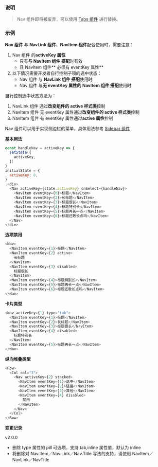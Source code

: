 ### 说明

> Nav 组件即将被废弃，可以使用 [Tabs 组件](#/Navigation/Tabs) 进行替换。

### 示例

**Nav 组件** 与 **NavLink 组件**、**NavItem 组件**配合使用时，需要注意：

1. Nav 组件 的**activeKey 属性**
   - 只有**与 NavItem 组件 搭配**时有效
   - 且 NavItem 组件** 必须有 eventKey 属性**
2. 以下情况需要开发者自行控制子项的选中状态：
   - Nav 组件 与 **NavLink 组件 搭配**使用时
   - Nav 组件 与**无 eventKey 属性的 NavItem 组件 搭配**使用时

自行控制选中状态方法为：

1. NavLink 组件 通过**改变组件的 active 样式类**控制
2. NavItem 组件 无 eventKey 属性通过**改变组件的 active 样式类**控制
3. NavItem 组件 有 eventKey 属性通过**active 属性**控制

Nav 组件可以用于实现侧边栏的菜单，具体用法参考 [Sidebar 组件](#/Navigation/Sidebar)

**基本用法**

```js
const handleNav = activeKey => {
  setState({
    activeKey,
  })
}
initialState = {
  activeKey: 0,
}
;<div>
  <Nav activeKey={state.activeKey} onSelect={handleNav}>
    <NavItem eventKey={0}>标题</NavItem>
    <NavItem eventKey={2}>长标题</NavItem>
    <NavItem eventKey={3}>标题很长</NavItem>
    <NavItem eventKey={4}>标题特别长</NavItem>
    <NavItem eventKey={5}>标题再长一点</NavItem>
    <NavItem eventKey={6}>标题还敢长点吗</NavItem>
  </Nav>
</div>
```

**选项禁用**

```js
<Nav>
  <NavItem eventKey={1}>标题</NavItem>
  <NavItem eventKey={2} active>
    长标题
  </NavItem>
  <NavItem eventKey={3} disabled>
    标题很长
  </NavItem>
  <NavItem eventKey={4}>标题特别长</NavItem>
  <NavItem eventKey={5}>标题再长一点</NavItem>
  <NavItem eventKey={6}>标题还敢长点吗</NavItem>
</Nav>
```

**卡片类型**

```js
<Nav activeKey={1} type="tab">
  <NavItem eventKey={1}>标题</NavItem>
  <NavItem eventKey={2}>长标题</NavItem>
  <NavItem eventKey={3}>标题很长</NavItem>
  <NavItem eventKey={4} disabled>
    标题特别长
  </NavItem>
  <NavItem eventKey={5}>标题再长一点</NavItem>
</Nav>
```

**纵向堆叠类型**

```js
<Row>
  <Col col="3">
    <Nav activeKey={2} stacked>
      <NavItem eventKey={1}>选中</NavItem>
      <NavItem eventKey={2}>链接</NavItem>
      <NavItem eventKey={3}>其他</NavItem>
      <NavItem eventKey={4} disabled>
        禁用
      </NavItem>
    </Nav>
  </Col>
</Row>
```

**变更记录**

v2.0.0

- 删除 type 属性的 pill 可选项，支持 tab,inline 属性值，默认为 inline
- 将删除对 Nav.Item／Nav.Link／Nav.Title 写法的支持，请使用 NavItem／NavLink／NavTitle
